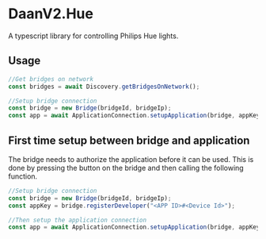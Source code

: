 # DaanV2.Hue

A typescript library for controlling Philips Hue lights.


## Usage

```typescript
//Get bridges on network
const bridges = await Discovery.getBridgesOnNetwork();

//Setup bridge connection
const bridge = new Bridge(bridgeId, bridgeIp);
const app = await ApplicationConnection.setupApplication(bridge, appKey);
```


## First time setup between bridge and application

The bridge needs to authorize the application before it can be used. This is done by pressing the button on the bridge and then calling the following function.

```typescript
//Setup bridge connection
const bridge = new Bridge(bridgeId, bridgeIp);
const appKey = bridge.registerDeveloper("<APP ID>#<Device Id>");

//Then setup the application connection
const app = await ApplicationConnection.setupApplication(bridge, appKey);
```
